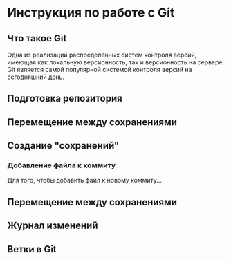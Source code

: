 # Инструкция по работе с Git

## Что такое Git

Одна из реализаций распределённых систем контроля версий, имеющая как локальную версионность, так и версионность на сервере. Git является самой популярной системой контроля версий на сегодняшний день.

## Подготовка репозитория

## Перемещение между сохранениями

## Создание "сохранений"

### Добавление файла к коммиту

Для того, чтобы добавить файл к новому коммиту...

## Перемещение между сохранениями

## Журнал изменений

## Ветки в Git

